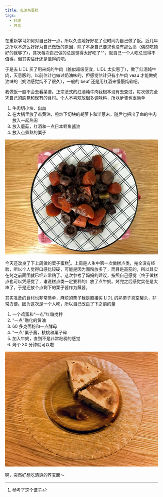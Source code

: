 ```yaml
---
title: 红酒炖蛋糕
tags:
  - 料理
  - 日常
---
```


在重新学习如何对自己好一点，所以久违地好好花了点时间为自己做了饭。近几年之所以不怎么好好为自己做饭的原因，除了本身自己要求也没有那么高（偶然吃顿好的就够了），其次每次自己做的总是觉得太好吃了^^，就自己一个人吃总觉得不值得。但其实估计还是值得的吧。

于是去 LIDL 买了用来炖的牛肉（貌似超级便宜，LIDL 太实惠了），做了红酒炖牛肉，天意版的。以前估计也做过奶油味的，但感觉估计只有小牛肉 veau 才能做奶油味的（奶油感觉炖不了很久），一般的 beuf 还是用红酒来慢慢炖软吧。

我做饭一般不会去看菜谱。正宗法式的红酒炖牛肉我根本没有去查过，每次做完全凭自己的感觉和现有的食材。个人不喜欢放很多调味料，所以步骤也很简单
1. 牛肉切小块、出血
2. 在大锅里放了点黄油，煎炒下切块的胡萝卜和洋葱末，随后也把出了血的牛肉放入一起热闹
3. 放入蘑菇，红酒和一点日本鲣鱼酱油
3. 放入点煮熟的栗子

<img src="/assets/images/2020/12/Beuf.jpg" width="600px" />

今天还改良了下上周做的栗子蛋糕[^1]。上周是人生中第一次做糕点类，完全没有经验，所以个人觉得口感比较硬，可能是因为面粉放多了，而且是高筋的，所以其实在烤之前面团就已经非常粘了。这次参考了妈妈的建议，按照自己感觉（终于做糕点也可以凭感觉了，谁说糕点类一定要秤的）放了点牛奶。烤完之后感觉实在是太棒了，于是还放个点剩下的栗子酱作为蘸酱。

其实准备的食材也非常简单，麻烦的栗子我是直接买 LIDL 的熟栗子真空罐头，非常方便。因为这次是一个人吃，所以自己改良了下之前的量
1. 一个鸡蛋和“一点”红糖搅拌
2. “一点”融化的黄油
3. 60 多克面粉和一点酵母
4. “一点”栗子酱，核桃和栗子碎
5. 加入牛奶，直到不是非常粘稠的感觉
6. 烤个 30 分钟就可以啦

<img src="/assets/images/2020/12/Cake.jpg" width="600px" />

啊，突然好想吃清爽的荞麦面～

[^1]: 参考了这个[谱子](https://www.marmiton.org/recettes/recette_cake-chataigne-et-creme-de-marron_34435.aspx)